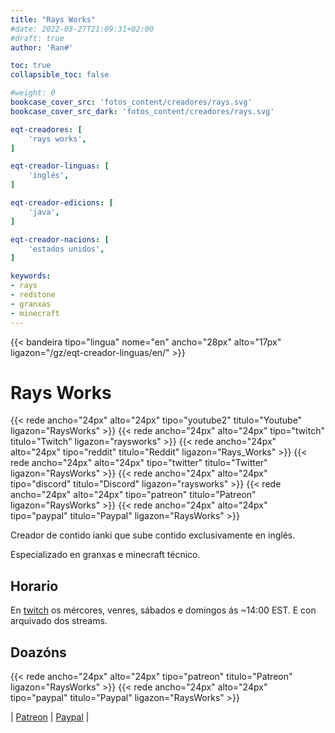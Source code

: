 ```yaml
---
title: "Rays Works"
#date: 2022-03-27T21:09:31+02:00
#draft: true
author: 'Ran#'

toc: true
collapsible_toc: false

#weight: 0
bookcase_cover_src: 'fotos_content/creadores/rays.svg'
bookcase_cover_src_dark: 'fotos_content/creadores/rays.svg'

eqt-creadores: [
    'rays works',
]

eqt-creador-linguas: [
    'inglés',
]

eqt-creador-edicions: [
    'java',
]

eqt-creador-nacions: [
    'estados unidos',
]

keywords:
- rays
- redstone
- granxas
- minecraft
---
```


{{< bandeira tipo="lingua" nome="en" ancho="28px" alto="17px" ligazon="/gz/eqt-creador-linguas/en/" >}}

# Rays Works

{{< rede ancho="24px" alto="24px" tipo="youtube2" titulo="Youtube" ligazon="RaysWorks" >}}
{{< rede ancho="24px" alto="24px" tipo="twitch" titulo="Twitch" ligazon="raysworks" >}}
{{< rede ancho="24px" alto="24px" tipo="reddit" titulo="Reddit" ligazon="Rays_Works" >}}
{{< rede ancho="24px" alto="24px" tipo="twitter" titulo="Twitter" ligazon="RaysWorks" >}}
{{< rede ancho="24px" alto="24px" tipo="discord" titulo="Discord" ligazon="raysworks" >}}
{{< rede ancho="24px" alto="24px" tipo="patreon" titulo="Patreon" ligazon="RaysWorks" >}}
{{< rede ancho="24px" alto="24px" tipo="paypal" titulo="Paypal" ligazon="RaysWorks" >}}

Creador de contido ianki que sube contido exclusivamente en inglés.

Especializado en granxas e minecraft técnico.

## Horario

En [twitch](https://www.twitch.tv/raysworks) os mércores, venres, sábados e domingos ás ~14:00 EST. E con arquivado dos streams.

## Doazóns

{{< rede ancho="24px" alto="24px" tipo="patreon" titulo="Patreon" ligazon="RaysWorks" >}}
{{< rede ancho="24px" alto="24px" tipo="paypal" titulo="Paypal" ligazon="RaysWorks" >}}

|
[Patreon](https://www.patreon.com/RaysWorks)
|
[Paypal](https://www.paypal.com/paypalme/RaysWorks)
|

